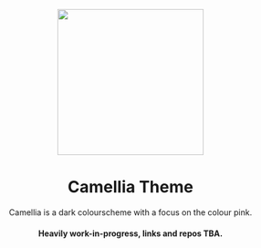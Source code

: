 <p align="center"><img align="center" width="256" height="256" src="https://raw.githubusercontent.com/camellia-theme/.github/main/assets/camelliaicon.png"></p>
<h1 align="center">Camellia Theme</h1>
<p align="center">Camellia is a dark colourscheme with a focus on the colour pink.</p>
<h4 align="center">Heavily work-in-progress, links and repos TBA.</h4>
